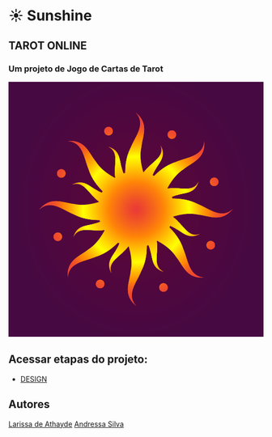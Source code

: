 # :sunny: Sunshine
## TAROT ONLINE
### Um projeto de Jogo de Cartas de Tarot

![Logo do Sunshine](public/assets/logo_principal_degrade_roxo.png)

## Acessar etapas do projeto:
- [DESIGN](DESIGN.md)

## Autores
[Larissa de Athayde](https://github.com/LarissaAthayde)
[Andressa Silva](https://github.com/AuroraDark)
